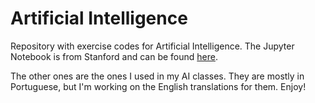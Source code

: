 # Artificial Intelligence

Repository with exercise codes for Artificial Intelligence.
The Jupyter Notebook is from Stanford and can be found [here](https://www.redblobgames.com/pathfinding/a-star/implementation.html#algorithm "Algorithms").

The other ones are the ones I used in my AI classes. They are mostly in Portuguese, but I'm working on the English translations for them.
Enjoy!
